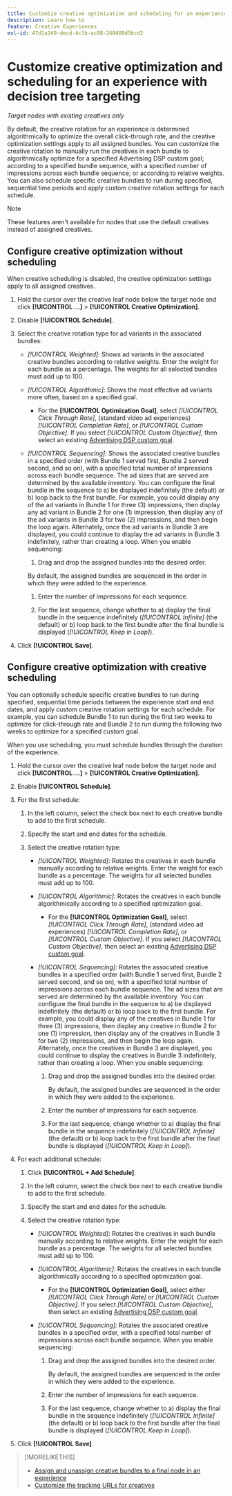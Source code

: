 ```yaml
---
title: Customize creative optimization and scheduling for an experience
description: Learn how to
feature: Creative Experiences
exl-id: 47d1a249-decd-4c3b-ac88-260488d5bcd2
---
```

# Customize creative optimization and scheduling for an experience with decision tree targeting

*Target nodes with existing creatives only*

By default, the creative rotation for an experience is determined algorithmically to optimize the overall click-through rate, and the creative optimization settings apply to all assigned bundles. You can customize the creative rotation to manually run the creatives in each bundle to algorithmically optimize for a specified Advertising DSP custom goal; according to a specified bundle sequence, with a specified number of impressions across each bundle sequence; or according to relative weights. You can also schedule specific creative bundles to run during specified, sequential time periods and apply custom creative rotation settings for each schedule.

>[!NOTE]
>
>These features aren't available for nodes that use the default creatives instead of assigned creatives.

## Configure creative optimization without scheduling

When creative scheduling is disabled, the creative optimization settings apply to all assigned creatives.

1. Hold the cursor over the creative leaf node below the target node and click **[!UICONTROL ...]** > **[!UICONTROL Creative Optimization]**.

1. Disable **[!UICONTROL Schedule]**.  

1. Select the creative rotation type for ad variants in the associated bundles:

   * *[!UICONTROL Weighted]:* Shows ad variants in the associated creative bundles according to relative weights. Enter the weight for each bundle as a percentage. The weights for all selected bundles must add up to 100.<!-- For example, if Bundle 1 is 60 and Bundle 2 is 40, then Bundle 1 is shown 60% of the time, and Bundle 2 is shown 40% of the time. -->
   
   * *[!UICONTROL Algorithmic]:* Shows the most effective ad variants more often, based on a specified goal.
   
     * For the **[!UICONTROL Optimization Goal]**, select *[!UICONTROL Click Through Rate]*, (standard video ad experiences) *[!UICONTROL Completion Rate]*, or *[!UICONTROL Custom Objective]*.  If you select *[!UICONTROL Custom Objective]*, then select an existing [Advertising DSP custom goal](/help/dsp/optimization/custom-goal.md).

   * *[!UICONTROL Sequencing]:* Shows the associated creative bundles in a specified order (with Bundle 1 served first, Bundle 2 served second, and so on), with a specified total number of impressions across each bundle sequence. The ad sizes that are served are determined by the available inventory. You can configure the final bundle in the sequence to a\) be displayed indefinitely (the default) or b\) loop back to the first bundle. For example, you could display any of the ad variants in Bundle 1 for three (3) impressions, then display any ad variant in Bundle 2 for one (1) impression, then display any of the ad variants in Bundle 3 for two (2) impressions, and then begin the loop again. Alternately, once the ad variants in Bundle 3 are displayed, you could continue to display the ad variants in Bundle 3 indefinitely, rather than creating a loop. When you enable sequencing:

     1. Drag and drop the assigned bundles into the desired order.

       By default, the assigned bundles are sequenced in the order in which they were added to the experience.
     
     1. Enter the number of impressions for each sequence.
     
     1. For the last sequence, change whether to a\) display the final bundle in the sequence indefinitely (*[!UICONTROL Infinite]* (the default) or b\) loop back to the first bundle after the final bundle is displayed (*[!UICONTROL Keep in Loop]*).

1. Click **[!UICONTROL Save]**.

## Configure creative optimization with creative scheduling

You can optionally schedule specific creative bundles to run during specified, sequential time periods between the experience start and end dates, and apply custom creative rotation settings for each schedule. For example, you can schedule Bundle 1 to run during the first two weeks to optimize for click-through rate and Bundle 2 to run during the following two weeks to optimize for a specified custom goal.

When you use scheduling, you must schedule bundles through the duration of the experience.

1. Hold the cursor over the creative leaf node below the target node and click **[!UICONTROL ...]** > **[!UICONTROL Creative Optimization]**.

1. Enable **[!UICONTROL Schedule]**.

1. For the first schedule:

   1. In the left column, select the check box next to each creative bundle to add to the first schedule.
   
   1. Specify the start and end dates for the schedule.

   1. Select the creative rotation type:

      * *[!UICONTROL Weighted]:* Rotates the creatives in each bundle manually according to relative weights. Enter the weight for each bundle as a percentage. The weights for all selected bundles must add up to 100.

      * *[!UICONTROL Algorithmic]:* Rotates the creatives in each bundle algorithmically according to a specified optimization goal.

        * For the **[!UICONTROL Optimization Goal]**, select *[!UICONTROL Click Through Rate]*, (standard video ad experiences) *[!UICONTROL Completion Rate]*, or *[!UICONTROL Custom Objective]*.  If you select *[!UICONTROL Custom Objective]*, then select an existing [Advertising DSP custom goal](/help/dsp/optimization/custom-goal.md).

      * *[!UICONTROL Sequencing]:* Rotates the associated creative bundles in a specified order (with Bundle 1 served first, Bundle 2 served second, and so on), with a specified total number of impressions across each bundle sequence. The ad sizes that are served are determined by the available inventory. You can configure the final bundle in the sequence to a\) be displayed indefinitely (the default) or b\) loop back to the first bundle. For example, you could display any of the creatives in Bundle 1 for three (3) impressions, then display any creative in Bundle 2 for one (1) impression, then display any of the creatives in Bundle 3 for two (2) impressions, and then begin the loop again. Alternately, once the creatives in Bundle 3 are displayed, you could continue to display the creatives in Bundle 3 indefinitely, rather than creating a loop. When you enable sequencing:
      
        1. Drag and drop the assigned bundles into the desired order.
        
           By default, the assigned bundles are sequenced in the order in which they were added to the experience.
        
        1. Enter the number of impressions for each sequence.
        
        1. For the last sequence, change whether to a\) display the final bundle in the sequence indefinitely (*[!UICONTROL Infinite]* (the default) or b\) loop back to the first bundle after the final bundle is displayed (*[!UICONTROL Keep in Loop]*).

1. For each additional schedule:

   1. Click **[!UICONTROL + Add Schedule]**.

   1. In the left column, select the check box next to each creative bundle to add to the first schedule.
   
   1. Specify the start and end dates for the schedule.

   1. Select the creative rotation type:

      * *[!UICONTROL Weighted]:* Rotates the creatives in each bundle manually according to relative weights. Enter the weight for each bundle as a percentage. The weights for all selected bundles must add up to 100.

      * *[!UICONTROL Algorithmic]:* Rotates the creatives in each bundle algorithmically according to a specified optimization goal.

        * For the **[!UICONTROL Optimization Goal]**, select either *[!UICONTROL Click Through Rate]* or *[!UICONTROL Custom Objective]*.  If you select *[!UICONTROL Custom Objective]*, then select an existing [Advertising DSP custom goal](/help/dsp/optimization/custom-goal.md).

      * *[!UICONTROL Sequencing]:* Rotates the associated creative bundles in a specified order, with a specified total number of impressions across each bundle sequence. When you enable sequencing:
      
        1. Drag and drop the assigned bundles into the desired order.
        
           By default, the assigned bundles are sequenced in the order in which they were added to the experience.
        
        1. Enter the number of impressions for each sequence.
        
        1. For the last sequence, change whether to a\) display the final bundle in the sequence indefinitely (*[!UICONTROL Infinite]* (the default) or b\) loop back to the first bundle after the final bundle is displayed (*[!UICONTROL Keep in Loop]*).

1. Click **[!UICONTROL Save]**.

>[!MORELIKETHIS]
>
>* [Assign and unassign creative bundles to a final node in an experience](/help/creative/experiences/experience-assign-creative-bundles.md)
>* [Customize the tracking URLs for creatives](/help/creative/experiences/experience-tracking-urls-targeting.md)
